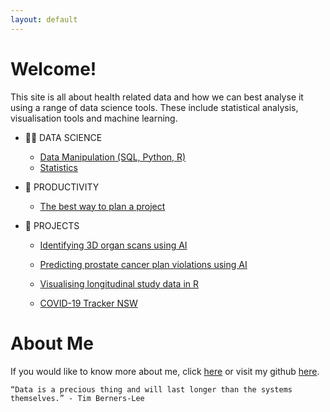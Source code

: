 ```yaml
---
layout: default
---
```


# Welcome!

This site is all about health related data and how we can best analyse it using a range of data science tools. These include statistical analysis, visualisation tools and machine learning.

- 👨‍💻 DATA SCIENCE
  
  - [Data Manipulation (SQL, Python, R)](tutorials-programming-01.md)
  - [Statistics](statistics-list.md)

- 🧠 PRODUCTIVITY
  
  - [The best way to plan a project](productivity-project-create.md)

- 📁 PROJECTS
  
  - [Identifying 3D organ scans using AI](https://github.com/philliphungerford/dissertation)
  
  - [Predicting prostate cancer plan violations using AI](https://github.com/philliphungerford/dissertation)
  
  - [Visualising longitudinal study data in R](https://github.com/philliphungerford/ndarc-point-dashboard)
  
  - [COVID-19 Tracker NSW](https://philliphungerford.shinyapps.io/covid-tracker-au-nsw/)

# About Me

If you would like to know more about me, click [here](about.md) or visit my github [here](https://github.com/philliphungerford).

```
“Data is a precious thing and will last longer than the systems themselves.” - Tim Berners-Lee
```

